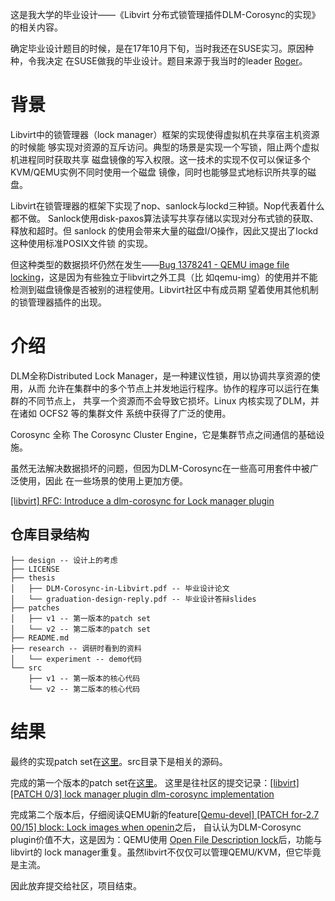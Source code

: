 
这是我大学的毕业设计——《Libvirt 分布式锁管理插件DLM-Corosync的实现》的相关内容。

确定毕业设计题目的时候，是在17年10月下旬，当时我还在SUSE实习。原因种种，令我决定
在SUSE做我的毕业设计。题目来源于我当时的leader [Roger](https://www.linkedin.com/in/roger-zhou-%E5%91%A8%E5%BF%97%E5%BC%BA-63446914/)。

# 背景

Libvirt中的锁管理器（lock manager）框架的实现使得虚拟机在共享宿主机资源的时候能
够实现对资源的互斥访问。典型的场景是实现一个写锁，阻止两个虚拟机进程同时获取共享
磁盘镜像的写入权限。这一技术的实现不仅可以保证多个KVM/QEMU实例不同时使用一个磁盘
镜像，同时也能够显式地标识所共享的磁盘。

Libvirt在锁管理器的框架下实现了nop、sanlock与lockd三种锁。Nop代表着什么都不做。
Sanlock使用disk-paxos算法读写共享存储以实现对分布式锁的获取、释放和超时。但
sanlock 的使用会带来大量的磁盘I/O操作，因此又提出了lockd这种使用标准POSIX文件锁
的实现。

但这种类型的数据损坏仍然在发生——[Bug 1378241 - QEMU image file locking](https://bugzilla.redhat.com/show_bug.cgi?id=1378241)，这是因为有些独立于libvirt之外工具（比
如qemu-img）的使用并不能检测到磁盘镜像是否被别的进程使用。Libvirt社区中有成员期
望着使用其他机制的锁管理器插件的出现。

# 介绍

DLM全称Distributed Lock Manager，是一种建议性锁，用以协调共享资源的使用，从而
允许在集群中的多个节点上并发地运行程序。协作的程序可以运行在集群的不同节点上，
共享一个资源而不会导致它损坏。Linux 内核实现了DLM，并在诸如 OCFS2 等的集群文件
系统中获得了广泛的使用。

Corosync 全称 The Corosync Cluster Engine，它是集群节点之间通信的基础设施。

虽然无法解决数据损坏的问题，但因为DLM-Corosync在一些高可用套件中被广泛使用，因此
在一些场景的使用上更加方便。

[[libvirt] RFC: Introduce a dlm-corosync for Lock manager plugin](https://www.redhat.com/archives/libvir-list/2017-December/msg00689.html)


## 仓库目录结构

```
├── design -- 设计上的考虑
├── LICENSE
├── thesis
│   ├── DLM-Corosync-in-Libvirt.pdf -- 毕业设计论文
│   └── graduation-design-reply.pdf -- 毕业设计答辩slides
├── patches
│   ├── v1 -- 第一版本的patch set
│   └── v2 -- 第二版本的patch set
├── README.md
├── research -- 调研时看到的资料
│   └── experiment -- demo代码
└── src
    ├── v1 -- 第一版本的核心代码
    └── v2 -- 第二版本的核心代码
```

# 结果

最终的实现patch set在[这里](patches/v2)。src目录下是相关的源码。

完成的第一个版本的patch set在[这里](patches/v1)。
这里是往社区的提交记录：[[libvirt] [PATCH 0/3] lock manager plugin dlm-corosync	implementation](https://www.redhat.com/archives/libvir-list/2018-February/msg00185.html)

完成第二个版本后，仔细阅读QEMU新的feature[[Qemu-devel] [PATCH for-2.7 00/15] block: Lock images when openin](https://lists.gnu.org/archive/html/qemu-devel/2016-04/msg02100.html)之后，
自认认为DLM-Corosync plugin价值不大，这是因为：QEMU使用
[Open File Description lock](https://lwn.net/Articles/586904/)后，功能与libvirt的
lock manager重复。虽然libvirt不仅仅可以管理QEMU/KVM，但它毕竟是主流。

因此放弃提交给社区，项目结束。
